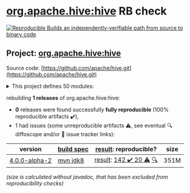 [org.apache.hive:hive](https://central.sonatype.com/artifact/org.apache.hive/hive/4.0.0-alpha-2/versions) RB check
=======

[![Reproducible Builds](https://reproducible-builds.org/images/logos/rb.svg) an independently-verifiable path from source to binary code](https://reproducible-builds.org/)

## Project: [org.apache.hive:hive](https://central.sonatype.com/artifact/org.apache.hive/hive/4.0.0-alpha-2/versions)

Source code: [https://github.com/apache/hive.git](https://github.com/apache/hive.git)

<details><summary>This project defines 50 modules:</summary>

* [org.apache.hive.hcatalog:hive-hcatalog](https://central.sonatype.com/artifact/org.apache.hive.hcatalog/hive-hcatalog/4.0.0-alpha-2)
* [org.apache.hive.hcatalog:hive-hcatalog-core](https://central.sonatype.com/artifact/org.apache.hive.hcatalog/hive-hcatalog-core/4.0.0-alpha-2)
* [org.apache.hive.hcatalog:hive-hcatalog-pig-adapter](https://central.sonatype.com/artifact/org.apache.hive.hcatalog/hive-hcatalog-pig-adapter/4.0.0-alpha-2)
* [org.apache.hive.hcatalog:hive-hcatalog-server-extensions](https://central.sonatype.com/artifact/org.apache.hive.hcatalog/hive-hcatalog-server-extensions/4.0.0-alpha-2)
* [org.apache.hive.hcatalog:hive-webhcat](https://central.sonatype.com/artifact/org.apache.hive.hcatalog/hive-webhcat/4.0.0-alpha-2)
* [org.apache.hive.hcatalog:hive-webhcat-java-client](https://central.sonatype.com/artifact/org.apache.hive.hcatalog/hive-webhcat-java-client/4.0.0-alpha-2)
* [org.apache.hive.shims:hive-shims-0.23](https://central.sonatype.com/artifact/org.apache.hive.shims/hive-shims-0.23/4.0.0-alpha-2)
* [org.apache.hive.shims:hive-shims-common](https://central.sonatype.com/artifact/org.apache.hive.shims/hive-shims-common/4.0.0-alpha-2)
* [org.apache.hive.shims:hive-shims-scheduler](https://central.sonatype.com/artifact/org.apache.hive.shims/hive-shims-scheduler/4.0.0-alpha-2)
* [org.apache.hive:hive](https://central.sonatype.com/artifact/org.apache.hive/hive/4.0.0-alpha-2)
* [org.apache.hive:hive-accumulo-handler](https://central.sonatype.com/artifact/org.apache.hive/hive-accumulo-handler/4.0.0-alpha-2)
* [org.apache.hive:hive-beeline](https://central.sonatype.com/artifact/org.apache.hive/hive-beeline/4.0.0-alpha-2)
* [org.apache.hive:hive-classification](https://central.sonatype.com/artifact/org.apache.hive/hive-classification/4.0.0-alpha-2)
* [org.apache.hive:hive-cli](https://central.sonatype.com/artifact/org.apache.hive/hive-cli/4.0.0-alpha-2)
* [org.apache.hive:hive-common](https://central.sonatype.com/artifact/org.apache.hive/hive-common/4.0.0-alpha-2)
* [org.apache.hive:hive-contrib](https://central.sonatype.com/artifact/org.apache.hive/hive-contrib/4.0.0-alpha-2)
* [org.apache.hive:hive-druid-handler](https://central.sonatype.com/artifact/org.apache.hive/hive-druid-handler/4.0.0-alpha-2)
* [org.apache.hive:hive-exec](https://central.sonatype.com/artifact/org.apache.hive/hive-exec/4.0.0-alpha-2)
* [org.apache.hive:hive-hbase-handler](https://central.sonatype.com/artifact/org.apache.hive/hive-hbase-handler/4.0.0-alpha-2)
* [org.apache.hive:hive-hplsql](https://central.sonatype.com/artifact/org.apache.hive/hive-hplsql/4.0.0-alpha-2)
* [org.apache.hive:hive-jdbc](https://central.sonatype.com/artifact/org.apache.hive/hive-jdbc/4.0.0-alpha-2)
* [org.apache.hive:hive-jdbc-handler](https://central.sonatype.com/artifact/org.apache.hive/hive-jdbc-handler/4.0.0-alpha-2)
* [org.apache.hive:hive-kudu-handler](https://central.sonatype.com/artifact/org.apache.hive/hive-kudu-handler/4.0.0-alpha-2)
* [org.apache.hive:hive-llap-client](https://central.sonatype.com/artifact/org.apache.hive/hive-llap-client/4.0.0-alpha-2)
* [org.apache.hive:hive-llap-common](https://central.sonatype.com/artifact/org.apache.hive/hive-llap-common/4.0.0-alpha-2)
* [org.apache.hive:hive-llap-ext-client](https://central.sonatype.com/artifact/org.apache.hive/hive-llap-ext-client/4.0.0-alpha-2)
* [org.apache.hive:hive-llap-server](https://central.sonatype.com/artifact/org.apache.hive/hive-llap-server/4.0.0-alpha-2)
* [org.apache.hive:hive-llap-tez](https://central.sonatype.com/artifact/org.apache.hive/hive-llap-tez/4.0.0-alpha-2)
* [org.apache.hive:hive-metastore](https://central.sonatype.com/artifact/org.apache.hive/hive-metastore/4.0.0-alpha-2)
* [org.apache.hive:hive-metastore-benchmarks](https://central.sonatype.com/artifact/org.apache.hive/hive-metastore-benchmarks/4.0.0-alpha-2)
* [org.apache.hive:hive-metastore-tools](https://central.sonatype.com/artifact/org.apache.hive/hive-metastore-tools/4.0.0-alpha-2)
* [org.apache.hive:hive-packaging](https://central.sonatype.com/artifact/org.apache.hive/hive-packaging/4.0.0-alpha-2)
* [org.apache.hive:hive-parser](https://central.sonatype.com/artifact/org.apache.hive/hive-parser/4.0.0-alpha-2)
* [org.apache.hive:hive-pre-upgrade](https://central.sonatype.com/artifact/org.apache.hive/hive-pre-upgrade/4.0.0-alpha-2)
* [org.apache.hive:hive-serde](https://central.sonatype.com/artifact/org.apache.hive/hive-serde/4.0.0-alpha-2)
* [org.apache.hive:hive-service](https://central.sonatype.com/artifact/org.apache.hive/hive-service/4.0.0-alpha-2)
* [org.apache.hive:hive-service-rpc](https://central.sonatype.com/artifact/org.apache.hive/hive-service-rpc/4.0.0-alpha-2)
* [org.apache.hive:hive-shims](https://central.sonatype.com/artifact/org.apache.hive/hive-shims/4.0.0-alpha-2)
* [org.apache.hive:hive-shims-aggregator](https://central.sonatype.com/artifact/org.apache.hive/hive-shims-aggregator/4.0.0-alpha-2)
* [org.apache.hive:hive-standalone-metastore](https://central.sonatype.com/artifact/org.apache.hive/hive-standalone-metastore/4.0.0-alpha-2)
* [org.apache.hive:hive-standalone-metastore-common](https://central.sonatype.com/artifact/org.apache.hive/hive-standalone-metastore-common/4.0.0-alpha-2)
* [org.apache.hive:hive-standalone-metastore-server](https://central.sonatype.com/artifact/org.apache.hive/hive-standalone-metastore-server/4.0.0-alpha-2)
* [org.apache.hive:hive-storage-api](https://central.sonatype.com/artifact/org.apache.hive/hive-storage-api/4.0.0-alpha-2)
* [org.apache.hive:hive-streaming](https://central.sonatype.com/artifact/org.apache.hive/hive-streaming/4.0.0-alpha-2)
* [org.apache.hive:hive-testutils](https://central.sonatype.com/artifact/org.apache.hive/hive-testutils/4.0.0-alpha-2)
* [org.apache.hive:hive-udf](https://central.sonatype.com/artifact/org.apache.hive/hive-udf/4.0.0-alpha-2)
* [org.apache.hive:hive-upgrade-acid](https://central.sonatype.com/artifact/org.apache.hive/hive-upgrade-acid/4.0.0-alpha-2)
* [org.apache.hive:hive-vector-code-gen](https://central.sonatype.com/artifact/org.apache.hive/hive-vector-code-gen/4.0.0-alpha-2)
* [org.apache.hive:kafka-handler](https://central.sonatype.com/artifact/org.apache.hive/kafka-handler/4.0.0-alpha-2)
* [org.apache.hive:metastore-tools-common](https://central.sonatype.com/artifact/org.apache.hive/metastore-tools-common/4.0.0-alpha-2)
</details>

rebuilding **1 releases** of org.apache.hive:hive:
- **0** releases were found successfully **fully reproducible** (100% reproducible artifacts :heavy_check_mark:),
- 1 had issues (some unreproducible artifacts :warning:, see eventual :mag: diffoscope and/or :memo: issue tracker links):

| version | [build spec](/BUILDSPEC.md) | [result](https://reproducible-builds.org/docs/jvm/): reproducible? | size |
| -- | --------- | ------ | -- |
| [4.0.0-alpha-2](https://central.sonatype.com/artifact/org.apache.hive/hive/4.0.0-alpha-2/pom) | [mvn jdk8](hive-4.0.0-alpha-2.buildspec) | [result](hive-4.0.0-alpha-2.buildinfo): [142 :heavy_check_mark:  20 :warning:](hive-4.0.0-alpha-2.buildcompare) [:mag:](hive-4.0.0-alpha-2.diffoscope) | 351M |

<i>(size is calculated without javadoc, that has been excluded from reproducibility checks)</i>
